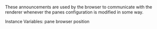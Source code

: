 These announcements are used by the browser to communicate with the renderer whenever the panes configuration is modified in some way.

Instance Variables:
	pane	<GLMPane>
	browser	<GLMBrowser>
	position	<Integer>